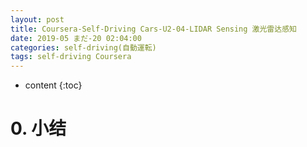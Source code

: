 ```yaml
---
layout: post
title: Coursera-Self-Driving Cars-U2-04-LIDAR Sensing 激光雷达感知
date: 2019-05 まだ-20 02:04:00
categories: self-driving(自動運転)
tags: self-driving Coursera
---
```

* content
{:toc}

# 0. 小结
